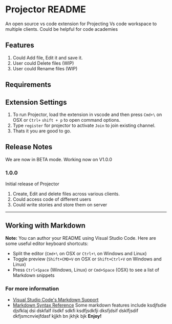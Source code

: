 # Projector README
An open source vs code extension for Projecting Vs code workspace to multiple clients. Could be helpful for code academies
## Features
1. Could Add file, Edit it and save it. 
2. User could Delete files (WIP)
3. User could Rename files (WIP)

## Requirements

## Extension Settings
1. To run Projector, load the extension in vscode and then press `Cmd+\` on OSX or `Ctrl+` `shift + p` to open command options.
2. Type `register` for projector to activate `Join` to join existing channel.
3. Thats it you are good to go.

## Release Notes
We are now in BETA mode. Working now on V1.0.0

### 1.0.0
Initial release of Projector
1. Create, Edit and delete files across various clients.
2. Could access code of different users
3. Could write stories and store them on server
-----------------------------------------------------------------------------------------------------------

## Working with Markdown

**Note:** You can author your README using Visual Studio Code.  Here are some useful editor keyboard shortcuts:

* Split the editor (`Cmd+\` on OSX or `Ctrl+\` on Windows and Linux)
* Toggle preview (`Shift+CMD+V` on OSX or `Shift+Ctrl+V` on Windows and Linux)
* Press `Ctrl+Space` (Windows, Linux) or `Cmd+Space` (OSX) to see a list of Markdown snippets

### For more information

* [Visual Studio Code's Markdown Support](http://code.visualstudio.com/docs/languages/markdown)
* [Markdown Syntax Reference](https://help.github.com/articles/markdown-basics/)
Some markdown features include ksdjfsdie djsfklaj dsi dskfalf ilsdkf sdkfi ksdfjsdkfji dksfjdsif dsklfjsdif dkfjsmcnviejfdasf kjjkh bn jkhjk bjk
**Enjoy!** 